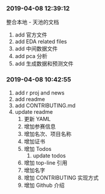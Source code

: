 ### 2019-04-08 12:39:12


整合本地 - 天池的文档

1. add 官方文件
1. add EDA related files
1. add 中间数据文件
1. add pca 分析
1. add 生成数据和预测文件

### 2019-04-08 10:42:55

1. add r proj and news
1. add readme
1. add CONTRIBUTING.md
1. update readme
    1. 更新 YAML
    1. 增加参赛信息
    1. 增加名次、项目名称
    1. 增加证书
    1. 增加 Todos
        1. update todos
    1. 增加 top-line 引用
    1. 增加名字
    1. 增加 CONTRIBUTING 实现方式
    1. 增加 Github 介绍
